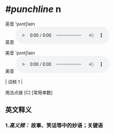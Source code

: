 # ***\#punchline*** n
英音 'pʌntʃlaɪn  
英音
<audio src="./media/punchline-B.aac" controls="controls"></audio>

美音 'pʌntʃlaɪn  
美音
<audio src="./media/punchline.aac" controls="controls"></audio>



| 词频 1 |  

用法点拨  [C] [常用单数] 

英文释义
---
### 1.*高义频：* **故事、笑话等中的妙语；关键语**  


